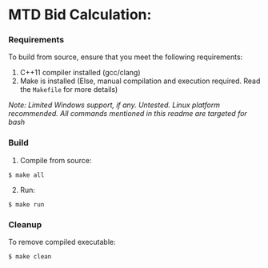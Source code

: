 MTD Bid Calculation:
=======================

### Requirements

To build from source, ensure that you meet the following requirements:

1. C++11 compiler installed (gcc/clang)
2. Make is installed (Else, manual compilation and execution required. Read the `Makefile` for more details)

*Note: Limited Windows support, if any. Untested. Linux platform recommended. All commands mentioned in this readme are targeted for bash*

### Build

1. Compile from source:
  ```
  $ make all
  ```

2. Run:
  ```
  $ make run
  ```

### Cleanup

To remove compiled executable:
```
$ make clean
```
